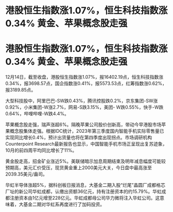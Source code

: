 # 港股恒生指数涨1.07%，恒生科技指数涨0.34% 黄金、苹果概念股走强

# 港股恒生指数涨1.07%，恒生科技指数涨0.34% 黄金、苹果概念股走强

12月14日，截至收盘，港股恒生指数涨1.07%，报16402.19点，恒生科技指数涨0.34%，报3698.57点，国企指数涨0.41%，报5573.53点，红筹指数涨0.62%，报3189.85点。

大型科技股中，阿里巴巴-SW跌0.43%，腾讯控股跌0.2%，京东集团-SW涨0.92%，小米集团-W涨2.7%，网易-S跌3.15%，美团-
W跌0.55%，快手-W跌0.64%，哔哩哔哩-W跌4.4%。

苹果概念股走强，瑞声涨超6%。隔晚苹果公司股价创新高，带动今早港股市场苹果概念股集体走强。根据IDC统计，2023年第三季度国内智能手机实际零售量已实现同比增长0.4%，预计出货量也将在第四季度出现拐点。市场调研机构Counterpoint
Research最新报告也显示，中国智能手机市场正呈现出复苏迹象，10月的前四周平均同比增长了11%。

黄金股走高，招金矿业涨近5%。美联储暗示加息周期结束及明年减息幅度可能较预期高，美元汇价受压，现货黄金重上2000美元大关，今日盘中最高涨至2039.35美元/盎司。

华虹半导体涨超5%，据科创板日报消息，大基金二期入股“烂尾”晶圆厂成都格芯厂址的新公司华虹成都，认缴出资额36亿元，持有注册资本的约15.79%。华虹成都注册资本由1亿元增至228亿元。华虹成都母公司华力微将注入华虹公司。这意味着，大基金二期对华虹系再度进行了加码投资。

